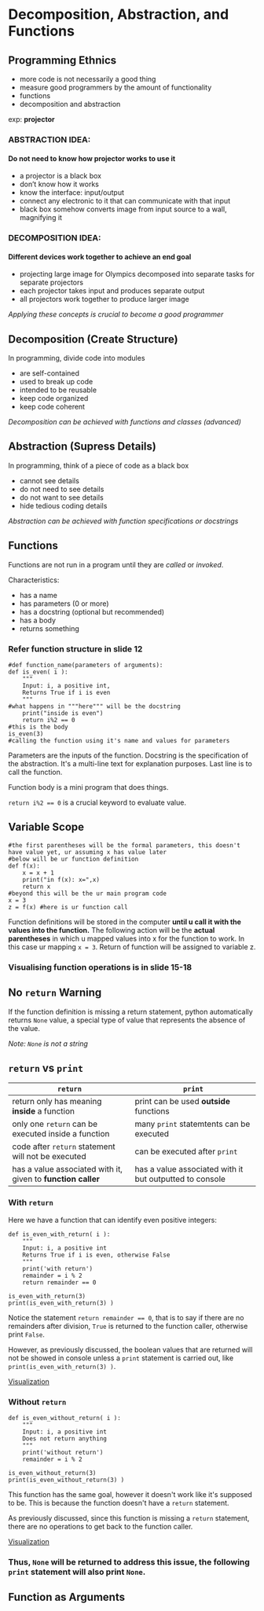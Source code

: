 # Decomposition, Abstraction, and Functions

## Programming Ethnics
- more code is not necessarily a good thing
- measure good programmers by the amount of functionality
- functions
- decomposition and abstraction

exp: **projector**
### ABSTRACTION IDEA: 
#### **Do not need to know how projector works to use it**
- a projector is a black box
- don’t know how it works
- know the interface: input/output
- connect any electronic to it that can communicate
with that input
- black box somehow converts image from input source to a wall, magnifying it

### DECOMPOSITION IDEA: 
#### **Different devices work together to achieve an end goal**

- projecting large image for Olympics decomposed into
separate tasks for separate projectors
- each projector takes input and produces separate
output
- all projectors work together to produce larger image

*Applying these concepts is crucial to become a good programmer*

## Decomposition (Create Structure)

In programming, divide code into modules

- are self-contained
- used to break up code
- intended to be reusable
- keep code organized
- keep code coherent

*Decomposition can be achieved with functions and classes (advanced)*

## Abstraction (Supress Details)

In programming, think of a piece of code as a black box

- cannot see details
- do not need to see details
- do not want to see details
- hide tedious coding details

*Abstraction can be achieved with function specifications or docstrings*

## Functions

Functions are not run in a program until they are *called* or *invoked*.

Characteristics:
- has a name
- has parameters (0 or more)
- has a docstring (optional but recommended)
- has a body
- returns something

### Refer function structure in slide 12
```
#def function_name(parameters of arguments):
def is_even( i ):
    """
    Input: i, a positive int,
    Returns True if i is even 
    """
#what happens in """here""" will be the docstring
    print("inside is even")
    return i%2 == 0
#this is the body
is_even(3)
#calling the function using it's name and values for parameters
```
Parameters are the inputs of the function. Docstring is the specification of the abstraction. It's a multi-line text for explanation purposes. Last line is to call the function.

Function body is a mini program that does things.

```return i%2 == 0``` is a crucial keyword to evaluate value.

## Variable Scope
```
#the first parentheses will be the formal parameters, this doesn't have value yet, ur assuming x has value later
#below will be ur function definition
def f(x):
    x = x + 1
    print("in f(x): x=",x)
    return x
#beyond this will be the ur main program code
x = 3
z = f(x) #here is ur function call

```
Function definitions will be stored in the computer **until u call it with the values into the function.** The following action will be the **actual parentheses** in which u mapped values into x for the function to work. In this case ur mapping `x = 3`. Return of function will be assigned to variable z.

### Visualising function operations is in slide 15-18

## No `return` Warning
If the function definition is missing a return statement, python automatically returns `None` value, a special type of value that represents the absence of the value.

*Note: `None` is not a string*

## `return` vs `print`

| `return` | `print` |
| - | - |
| return only has meaning **inside** a function | print can be used **outside** functions
| only one `return` can be executed inside a function | many `print` statemtents can be executed
| code after `return` statement will not be executed | can be executed after `print`
| has a value associated with it, given to **function caller** | has a value associated with it but outputted to console 

### With `return`

Here we have a function that can identify even positive integers:

```
def is_even_with_return( i ):
    """ 
    Input: i, a positive int
    Returns True if i is even, otherwise False
    """
    print('with return')
    remainder = i % 2
    return remainder == 0

is_even_with_return(3) 
print(is_even_with_return(3) )
```

Notice the statement `return remainder == 0`, that is to say if there are no remainders after division, `True` is returned to the function caller, otherwise print `False`.

However, as previously discussed, the boolean values that are returned will not be showed in console unless a `print` statement is carried out, like `print(is_even_with_return(3) )`.

[Visualization](https://pythontutor.com/render.html#code=def%20is_even_with_return%28%20i%20%29%3A%0A%20%20%20%20%22%22%22%20%0A%20%20%20%20Input%3A%20i,%20a%20positive%20int%0A%20%20%20%20Returns%20True%20if%20i%20is%20even,%20otherwise%20False%0A%20%20%20%20%22%22%22%0A%20%20%20%20print%28'with%20return'%29%0A%20%20%20%20remainder%20%3D%20i%20%25%202%0A%20%20%20%20return%20remainder%20%3D%3D%200%0A%0Ais_even_with_return%283%29%20%0Aprint%28is_even_with_return%283%29%20%29&cumulative=false&curInstr=13&heapPrimitives=nevernest&mode=display&origin=opt-frontend.js&py=3&rawInputLstJSON=%5B%5D&textReferences=false)

### Without `return`

```
def is_even_without_return( i ):
    """ 
    Input: i, a positive int
    Does not return anything
    """
    print('without return')
    remainder = i % 2

is_even_without_return(3)
print(is_even_without_return(3) )
```

This function has the same goal, however it doesn't work like it's supposed to be. This is because the function doesn't have a  `return` statement. 

As previously discussed, since this function is missing a `return` statement, there are no operations to get back to the function caller.

[Visualization](https://pythontutor.com/render.html#code=def%20is_even_without_return%28%20i%20%29%3A%0A%20%20%20%20%22%22%22%20%0A%20%20%20%20Input%3A%20i,%20a%20positive%20int%0A%20%20%20%20Does%20not%20return%20anything%0A%20%20%20%20%22%22%22%0A%20%20%20%20print%28'without%20return'%29%0A%20%20%20%20remainder%20%3D%20i%20%25%202%0A%0Ais_even_without_return%283%29%0Aprint%28is_even_without_return%283%29%20%29&cumulative=false&curInstr=10&heapPrimitives=nevernest&mode=display&origin=opt-frontend.js&py=3&rawInputLstJSON=%5B%5D&textReferences=false)

### Thus, `None` will be returned to address this issue, the following `print` statement will also print `None`.

## Function as Arguments


